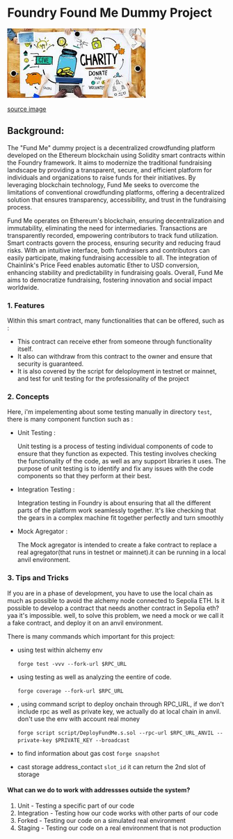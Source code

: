 # Foundry Found Me Dummy Project

![images](./images/charity.jpeg)

[source image ](https://www.google.com/url?sa=i&url=https%3A%2F%2Fwww.1stformations.co.uk%2Fblog%2Fhow-does-hmrc-tax-uk-companys-charitable-donations%2F&psig=AOvVaw0eNm8GDo1TvvWHZCaIFKnI&ust=1715591272851000&source=images&cd=vfe&opi=89978449&ved=2ahUKEwj8jLrU4YeGAxU59qACHV8CA8gQr4kDegQIARBn)

## **Background:**

The "Fund Me" dummy project is a decentralized crowdfunding platform developed on the Ethereum blockchain using Solidity smart contracts within the Foundry framework. It aims to modernize the traditional fundraising landscape by providing a transparent, secure, and efficient platform for individuals and organizations to raise funds for their initiatives. By leveraging blockchain technology, Fund Me seeks to overcome the limitations of conventional crowdfunding platforms, offering a decentralized solution that ensures transparency, accessibility, and trust in the fundraising process.

Fund Me operates on Ethereum's blockchain, ensuring decentralization and immutability, eliminating the need for intermediaries. Transactions are transparently recorded, empowering contributors to track fund utilization. Smart contracts govern the process, ensuring security and reducing fraud risks. With an intuitive interface, both fundraisers and contributors can easily participate, making fundraising accessible to all. The integration of Chainlink's Price Feed enables automatic Ether to USD conversion, enhancing stability and predictability in fundraising goals. Overall, Fund Me aims to democratize fundraising, fostering innovation and social impact worldwide.

### 1. Features

Within this smart contract, many functionalities that can be offered, such as : 
  - This contract can receive ether from someone through functionality itself. 
  - It also can withdraw from this contract to the owner and ensure that security is guaranteed.
  - It is also covered by the script for deloployment in testnet or mainnet, and test for unit testing for the professionality of the project
  
### 2. Concepts

Here, i'm impelementing about some testing manually in directory `test`, there is many component function such as :

- Unit Testing :

  Unit testing is a process of testing individual components of code to ensure that they function as expected. This testing involves checking the functionality of the code, as well as any support libraries it uses. The purpose of unit testing is to identify and fix any issues with the code components so that they perform at their best.

- Integration Testing :

  Integration testing in Foundry is about ensuring that all the different parts of the platform work seamlessly together. It's like checking that the gears in a complex machine fit together perfectly and turn smoothly

- Mock Agregator :

  The Mock agregator is intended to create a fake contract to replace a real agregator(that runs in testnet or mainnet).it can be running in a local anvil environment.

### 3. Tips and Tricks

If you are in a phase of development, you have to use the local chain as much as possible to avoid the alchemy node connected to Sepolia ETH. Is it possible to develop a contract that needs another contract in Sepolia eth? yaa it's impossible. well, to solve this problem, we need a mock or we call it a fake contract, and deploy it on an anvil environment.

There is many commands which important for this project:
  - using test within alchemy env


    `forge test -vvv --fork-url $RPC_URL `

  - using testing as well as analyzing the eentire of code.

    `forge coverage --fork-url $RPC_URL`

  - , using command script to deploy onchain through RPC_URL, if we don't include rpc as well as private key, we actually do at local chain in anvil. don't use the env with account real money
    
    `forge script script/DeployFundMe.s.sol --rpc-url $RPC_URL_ANVIL --private-key $PRIVATE_KEY --broadcast`

  - to find information about gas cost
    `forge snapshot`

  - cast storage address_contact `slot_id` it can return the 2nd slot of storage


#### What can we do to work with addressses outside the system?

1. Unit - Testing a specific part of our code
2. Integration - Testing how our code works with other parts of our code
3. Forked - Testing our code on a simulated real environment
4. Staging - Testing our code on a real environment that is not production
